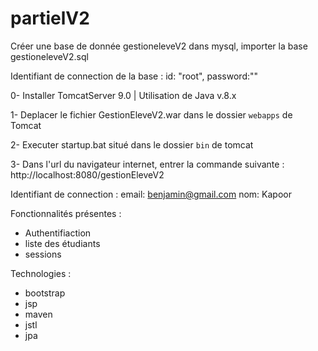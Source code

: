 # partielV2

Créer une base de donnée gestioneleveV2 dans mysql, importer la base gestioneleveV2.sql

Identifiant de connection de la base : id: "root", password:""

0- Installer TomcatServer 9.0 | Utilisation de Java v.8.x

1- Deplacer le fichier GestionEleveV2.war dans le dossier `webapps` de Tomcat

2- Executer startup.bat situé dans le dossier `bin` de tomcat 

3- Dans l'url du navigateur internet, entrer la commande suivante : http://localhost:8080/gestionEleveV2

Identifiant de connection :
email: benjamin@gmail.com
nom: Kapoor

Fonctionnalités présentes :
- Authentifiaction
- liste des étudiants
- sessions

Technologies :
- bootstrap
- jsp
- maven
- jstl
- jpa
